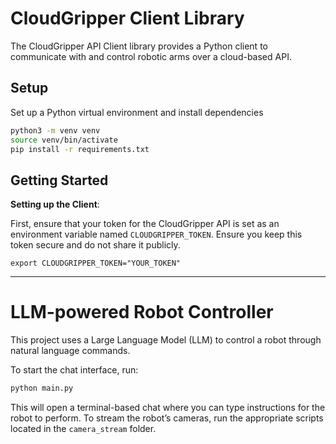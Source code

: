 # CloudGripper Client Library

The CloudGripper API Client library provides a Python client to communicate with and control robotic arms over a cloud-based API. 

## Setup

Set up a Python virtual environment and install dependencies

```bash
python3 -m venv venv
source venv/bin/activate
pip install -r requirements.txt
```

## Getting Started

**Setting up the Client**:

   First, ensure that your token for the CloudGripper API is set as an environment variable named `CLOUDGRIPPER_TOKEN`. Ensure you keep this token secure and do not share it publicly.
   ```
   export CLOUDGRIPPER_TOKEN="YOUR_TOKEN"
   ```
---

# LLM-powered Robot Controller

This project uses a Large Language Model (LLM) to control a robot through natural language commands.

To start the chat interface, run:

```bash
python main.py
```

This will open a terminal-based chat where you can type instructions for the robot to perform.
To stream the robot’s cameras, run the appropriate scripts located in the `camera_stream` folder.

